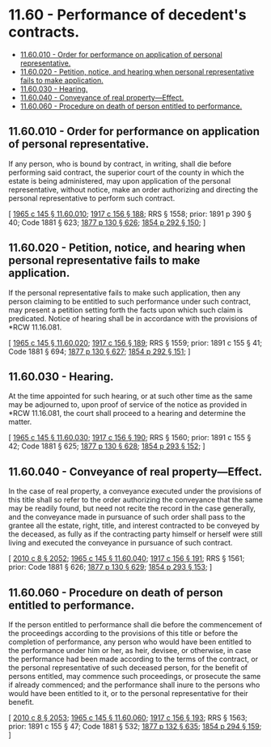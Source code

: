 # 11.60 - Performance of decedent's contracts.
* [11.60.010 - Order for performance on application of personal representative.](#1160010---order-for-performance-on-application-of-personal-representative)
* [11.60.020 - Petition, notice, and hearing when personal representative fails to make application.](#1160020---petition-notice-and-hearing-when-personal-representative-fails-to-make-application)
* [11.60.030 - Hearing.](#1160030---hearing)
* [11.60.040 - Conveyance of real property—Effect.](#1160040---conveyance-of-real-propertyeffect)
* [11.60.060 - Procedure on death of person entitled to performance.](#1160060---procedure-on-death-of-person-entitled-to-performance)
## 11.60.010 - Order for performance on application of personal representative.
If any person, who is bound by contract, in writing, shall die before performing said contract, the superior court of the county in which the estate is being administered, may upon application of the personal representative, without notice, make an order authorizing and directing the personal representative to perform such contract.

\[ [1965 c 145 § 11.60.010](https://leg.wa.gov/CodeReviser/documents/sessionlaw/1965c145.pdf?cite=1965%20c%20145%20§%2011.60.010); [1917 c 156 § 188](https://leg.wa.gov/CodeReviser/documents/sessionlaw/1917c156.pdf?cite=1917%20c%20156%20§%20188); RRS § 1558; prior:  1891 p 390 § 40; Code 1881 § 623; [1877 p 130 § 626](https://leg.wa.gov/CodeReviser/Pages/session_laws.aspx?cite=1877%20p%20130%20§%20626); [1854 p 292 § 150](https://leg.wa.gov/CodeReviser/Pages/session_laws.aspx?cite=1854%20p%20292%20§%20150); \]

## 11.60.020 - Petition, notice, and hearing when personal representative fails to make application.
If the personal representative fails to make such application, then any person claiming to be entitled to such performance under such contract, may present a petition setting forth the facts upon which such claim is predicated. Notice of hearing shall be in accordance with the provisions of *RCW 11.16.081.

\[ [1965 c 145 § 11.60.020](https://leg.wa.gov/CodeReviser/documents/sessionlaw/1965c145.pdf?cite=1965%20c%20145%20§%2011.60.020); [1917 c 156 § 189](https://leg.wa.gov/CodeReviser/documents/sessionlaw/1917c156.pdf?cite=1917%20c%20156%20§%20189); RRS § 1559; prior:  1891 c 155 § 41; Code 1881 § 694; [1877 p 130 § 627](https://leg.wa.gov/CodeReviser/Pages/session_laws.aspx?cite=1877%20p%20130%20§%20627); [1854 p 292 § 151](https://leg.wa.gov/CodeReviser/Pages/session_laws.aspx?cite=1854%20p%20292%20§%20151); \]

## 11.60.030 - Hearing.
At the time appointed for such hearing, or at such other time as the same may be adjourned to, upon proof of service of the notice as provided in *RCW 11.16.081, the court shall proceed to a hearing and determine the matter.

\[ [1965 c 145 § 11.60.030](https://leg.wa.gov/CodeReviser/documents/sessionlaw/1965c145.pdf?cite=1965%20c%20145%20§%2011.60.030); [1917 c 156 § 190](https://leg.wa.gov/CodeReviser/documents/sessionlaw/1917c156.pdf?cite=1917%20c%20156%20§%20190); RRS § 1560; prior:  1891 c 155 § 42; Code 1881 § 625; [1877 p 130 § 628](https://leg.wa.gov/CodeReviser/Pages/session_laws.aspx?cite=1877%20p%20130%20§%20628); [1854 p 293 § 152](https://leg.wa.gov/CodeReviser/Pages/session_laws.aspx?cite=1854%20p%20293%20§%20152); \]

## 11.60.040 - Conveyance of real property—Effect.
In the case of real property, a conveyance executed under the provisions of this title shall so refer to the order authorizing the conveyance that the same may be readily found, but need not recite the record in the case generally, and the conveyance made in pursuance of such order shall pass to the grantee all the estate, right, title, and interest contracted to be conveyed by the deceased, as fully as if the contracting party himself or herself were still living and executed the conveyance in pursuance of such contract.

\[ [2010 c 8 § 2052](https://lawfilesext.leg.wa.gov/biennium/2009-10/Pdf/Bills/Session%20Laws/Senate/6239-S.SL.pdf?cite=2010%20c%208%20§%202052); [1965 c 145 § 11.60.040](https://leg.wa.gov/CodeReviser/documents/sessionlaw/1965c145.pdf?cite=1965%20c%20145%20§%2011.60.040); [1917 c 156 § 191](https://leg.wa.gov/CodeReviser/documents/sessionlaw/1917c156.pdf?cite=1917%20c%20156%20§%20191); RRS § 1561; prior: Code 1881 § 626; [1877 p 130 § 629](https://leg.wa.gov/CodeReviser/Pages/session_laws.aspx?cite=1877%20p%20130%20§%20629); [1854 p 293 § 153](https://leg.wa.gov/CodeReviser/Pages/session_laws.aspx?cite=1854%20p%20293%20§%20153); \]

## 11.60.060 - Procedure on death of person entitled to performance.
If the person entitled to performance shall die before the commencement of the proceedings according to the provisions of this title or before the completion of performance, any person who would have been entitled to the performance under him or her, as heir, devisee, or otherwise, in case the performance had been made according to the terms of the contract, or the personal representative of such deceased person, for the benefit of persons entitled, may commence such proceedings, or prosecute the same if already commenced; and the performance shall inure to the persons who would have been entitled to it, or to the personal representative for their benefit.

\[ [2010 c 8 § 2053](https://lawfilesext.leg.wa.gov/biennium/2009-10/Pdf/Bills/Session%20Laws/Senate/6239-S.SL.pdf?cite=2010%20c%208%20§%202053); [1965 c 145 § 11.60.060](https://leg.wa.gov/CodeReviser/documents/sessionlaw/1965c145.pdf?cite=1965%20c%20145%20§%2011.60.060); [1917 c 156 § 193](https://leg.wa.gov/CodeReviser/documents/sessionlaw/1917c156.pdf?cite=1917%20c%20156%20§%20193); RRS § 1563; prior:  1891 c 155 § 47; Code 1881 § 532; [1877 p 132 § 635](https://leg.wa.gov/CodeReviser/Pages/session_laws.aspx?cite=1877%20p%20132%20§%20635); [1854 p 294 § 159](https://leg.wa.gov/CodeReviser/Pages/session_laws.aspx?cite=1854%20p%20294%20§%20159); \]

